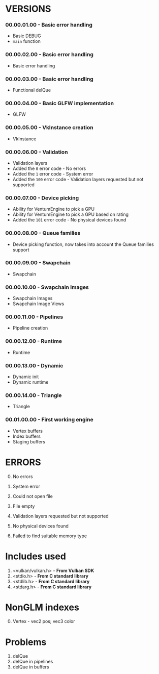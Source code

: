 # VERSIONS

### 00.00.01.00 - Basic error handling
- Basic DEBUG
- `main` function

### 00.00.02.00 - Basic error handling
- Basic error handling

### 00.00.03.00 - Basic error handling
- Functional delQue

### 00.00.04.00 - Basic GLFW implementation
- GLFW

### 00.00.05.00 - VkInstance creation
- VkInstance

### 00.00.06.00 - Validation
- Validation layers
- Added the `0` error code - No errors
- Added the `1` error code - System error
- Added the `100` error code - Validation layers requested but not supported

### 00.00.07.00 - Device picking
- Ability for VentumEngine to pick a GPU
- Ability for VentumEngine to pick a GPU based on rating
- Added the `101` error code - No physical devices found

### 00.00.08.00 - Queue families
- Device picking function, now takes into account the Queue families support

### 00.00.09.00 - Swapchain
- Swapchain

### 00.00.10.00 - Swapchain Images
- Swapchain Images
- Swapchain Image Views

### 00.00.11.00 - Pipelines
- Pipeline creation

### 00.00.12.00 - Runtime
- Runtime

### 00.00.13.00 - Dynamic
- Dynamic init
- Dynamic runtime

### 00.00.14.00 - Triangle
- Triangle

### 00.01.00.00 - First working engine
- Vertex buffers
- Index buffers
- Staging buffers

# ERRORS
0. No errors
1. System error
2. Could not open file
3. File empty

100. Validation layers requested but not supported
101. No physical devices found
102. Failed to find suitable memory type

# Includes used
1. <vulkan/vulkan.h> - **From Vulkan SDK**
2. <stdio.h> - **From C standard library**
3. <stdlib.h> - **From C standard library**
4. <stdarg.h> - **From C standard library**

# NonGLM indexes
0. Vertex - vec2 pos; vec3 color

# Problems
1. delQue
2. delQue in pipelines
3. delQue in buffers